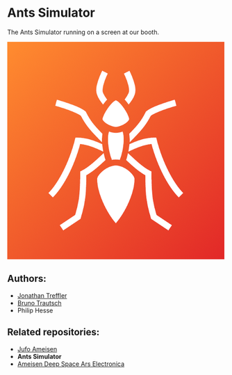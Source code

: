 # Ants Simulator

The Ants Simulator running on a screen at our booth.

<img src="https://raw.githubusercontent.com/jufo-ameisen-2019/Jufo-Ameisen-2019/master/Logo/Logo.png">

## Authors:
- [Jonathan Treffler](https://github.com/JonathanTreffler)
- [Bruno Trautsch](https://github.com/alwus)
- Philip Hesse

## Related repositories:
- [Jufo Ameisen](https://github.com/jufo-ameisen-2019/Jufo-Ameisen-2019)
- __Ants Simulator__
- [Ameisen Deep Space Ars Electronica](https://github.com/jufo-ameisen-2019/ameisen-deep-space-ars-electronica)
